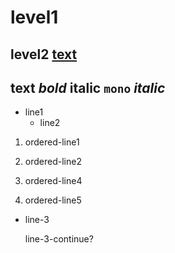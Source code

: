 # level1
## level2 [text](http://abc.def)
text
*bold*
**italic**
`mono`
_italic_
--
* line1
  * line2

1. ordered-line1
2. ordered-line2

4. ordered-line4
5. ordered-line5

* line-3

  line-3-continue?
